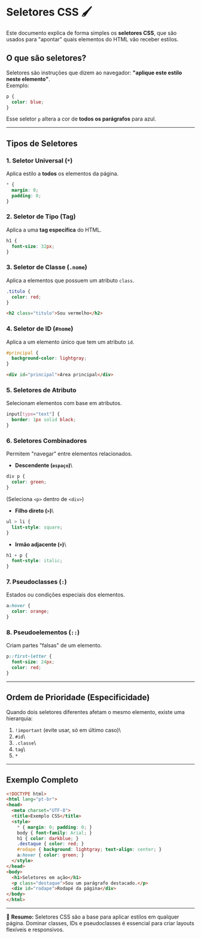 # Seletores CSS 🖌️

Este documento explica de forma simples os **seletores CSS**, que são
usados para "apontar" quais elementos do HTML vão receber estilos.

## O que são seletores?

Seletores são instruções que dizem ao navegador: **"aplique este estilo
neste elemento"**.\
Exemplo:

``` css
p {
  color: blue;
}
```

Esse seletor `p` altera a cor de **todos os parágrafos** para azul.

------------------------------------------------------------------------

## Tipos de Seletores

### 1. **Seletor Universal (`*`)**

Aplica estilo a **todos** os elementos da página.

``` css
* {
  margin: 0;
  padding: 0;
}
```

### 2. **Seletor de Tipo (Tag)**

Aplica a uma **tag específica** do HTML.

``` css
h1 {
  font-size: 32px;
}
```

### 3. **Seletor de Classe (`.nome`)**

Aplica a elementos que possuem um atributo `class`.

``` css
.titulo {
  color: red;
}
```

``` html
<h2 class="titulo">Sou vermelho</h2>
```

### 4. **Seletor de ID (`#nome`)**

Aplica a um elemento único que tem um atributo `id`.

``` css
#principal {
  background-color: lightgray;
}
```

``` html
<div id="principal">Área principal</div>
```

### 5. **Seletores de Atributo**

Selecionam elementos com base em atributos.

``` css
input[type="text"] {
  border: 1px solid black;
}
```

### 6. **Seletores Combinadores**

Permitem "navegar" entre elementos relacionados.

-   **Descendente (`espaço`)**\

``` css
div p {
  color: green;
}
```

(Seleciona `<p>` dentro de `<div>`)

-   **Filho direto (`>`)**\

``` css
ul > li {
  list-style: square;
}
```

-   **Irmão adjacente (`+`)**\

``` css
h1 + p {
  font-style: italic;
}
```

### 7. **Pseudoclasses (`:`)**

Estados ou condições especiais dos elementos.

``` css
a:hover {
  color: orange;
}
```

### 8. **Pseudoelementos (`::`)**

Criam partes "falsas" de um elemento.

``` css
p::first-letter {
  font-size: 24px;
  color: red;
}
```

------------------------------------------------------------------------

## Ordem de Prioridade (Especificidade)

Quando dois seletores diferentes afetam o mesmo elemento, existe uma
hierarquia:

1.  `!important` (evite usar, só em último caso)\
2.  `#id`\
3.  `.classe`\
4.  `tag`\
5.  `*`

------------------------------------------------------------------------

## Exemplo Completo

``` html
<!DOCTYPE html>
<html lang="pt-br">
<head>
  <meta charset="UTF-8">
  <title>Exemplo CSS</title>
  <style>
    * { margin: 0; padding: 0; }
    body { font-family: Arial; }
    h1 { color: darkblue; }
    .destaque { color: red; }
    #rodape { background: lightgray; text-align: center; }
    a:hover { color: green; }
  </style>
</head>
<body>
  <h1>Seletores em ação</h1>
  <p class="destaque">Sou um parágrafo destacado.</p>
  <div id="rodape">Rodapé da página</div>
</body>
</html>
```

------------------------------------------------------------------------

🔹 **Resumo:** Seletores CSS são a base para aplicar estilos em qualquer
página. Dominar classes, IDs e pseudoclasses é essencial para criar
layouts flexíveis e responsivos.

